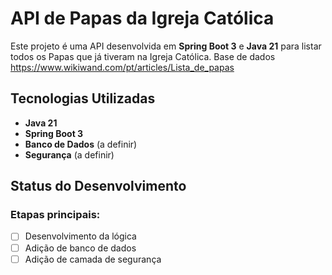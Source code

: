 # API de Papas da Igreja Católica

Este projeto é uma API desenvolvida em **Spring Boot 3** e **Java 21** para listar todos os Papas que já tiveram na Igreja Católica.
Base de dados https://www.wikiwand.com/pt/articles/Lista_de_papas

## Tecnologias Utilizadas
- **Java 21**
- **Spring Boot 3**
- **Banco de Dados** (a definir)
- **Segurança** (a definir)

## Status do Desenvolvimento
### Etapas principais:
- [ ] Desenvolvimento da lógica
- [ ] Adição de banco de dados
- [ ] Adição de camada de segurança
